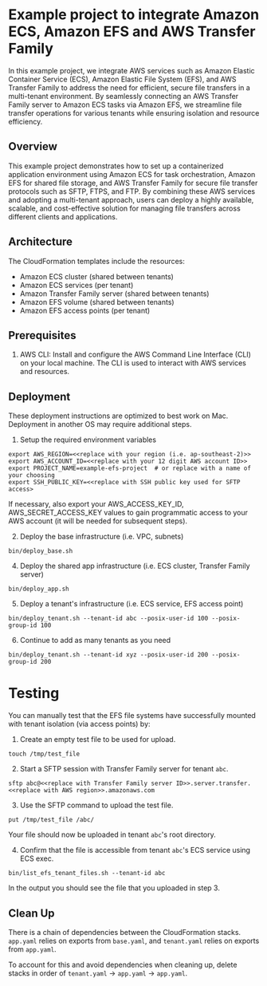 # Example project to integrate Amazon ECS, Amazon EFS and AWS Transfer Family

In this example project, we integrate AWS services such as Amazon Elastic Container Service (ECS), Amazon Elastic File System (EFS), and AWS Transfer Family to address the need for efficient, secure file transfers in a multi-tenant environment. By seamlessly connecting an AWS Transfer Family server to Amazon ECS tasks via Amazon EFS, we streamline file transfer operations for various tenants while ensuring isolation and resource efficiency.

## Overview

This example project demonstrates how to set up a containerized application environment using Amazon ECS for task orchestration, Amazon EFS for shared file storage, and AWS Transfer Family for secure file transfer protocols such as SFTP, FTPS, and FTP. By combining these AWS services and adopting a multi-tenant approach, users can deploy a highly available, scalable, and cost-effective solution for managing file transfers across different clients and applications.

## Architecture

The CloudFormation templates include the resources:

- Amazon ECS cluster (shared between tenants)
- Amazon ECS services (per tenant)
- Amazon Transfer Family server (shared between tenants)
- Amazon EFS volume (shared between tenants)
- Amazon EFS access points (per tenant)

## Prerequisites

1. AWS CLI:
   Install and configure the AWS Command Line Interface (CLI) on your local machine. The CLI is used to interact with AWS services and resources.

## Deployment

These deployment instructions are optimized to best work on Mac. Deployment in another OS may require additional steps.

1. Setup the required environment variables

```
export AWS_REGION=<<replace with your region (i.e. ap-southeast-2)>>
export AWS_ACCOUNT_ID=<<replace with your 12 digit AWS account ID>>
export PROJECT_NAME=example-efs-project  # or replace with a name of your choosing
export SSH_PUBLIC_KEY=<<replace with SSH public key used for SFTP access>
```

If necessary, also export your AWS_ACCESS_KEY_ID, AWS_SECRET_ACCESS_KEY values to gain programmatic access to your AWS account (it will be needed for subsequent steps).

2. Deploy the base infrastructure (i.e. VPC, subnets)

```
bin/deploy_base.sh
```

4. Deploy the shared app infrastructure (i.e. ECS cluster, Transfer Family server)

```
bin/deploy_app.sh
```

5. Deploy a tenant's infrastructure (i.e. ECS service, EFS access point)

```
bin/deploy_tenant.sh --tenant-id abc --posix-user-id 100 --posix-group-id 100
```

6. Continue to add as many tenants as you need

```
bin/deploy_tenant.sh --tenant-id xyz --posix-user-id 200 --posix-group-id 200
```

# Testing

You can manually test that the EFS file systems have successfully mounted with tenant isolation (via access points) by:

1. Create an empty test file to be used for upload.

```
touch /tmp/test_file
```

2. Start a SFTP session with Transfer Family server for tenant `abc`.

```
sftp abc@<<replace with Transfer Family server ID>>.server.transfer.<<replace with AWS region>>.amazonaws.com
```

3. Use the SFTP command to upload the test file.

```
put /tmp/test_file /abc/
```

Your file should now be uploaded in tenant `abc`'s root directory.

4. Confirm that the file is accessible from tenant `abc`'s ECS service using ECS exec.

```
bin/list_efs_tenant_files.sh --tenant-id abc
```

In the output you should see the file that you uploaded in step 3.

## Clean Up

There is a chain of dependencies between the CloudFormation stacks.
`app.yaml` relies on exports from `base.yaml`, and `tenant.yaml` relies on exports from `app.yaml`.

To account for this and avoid dependencies when cleaning up, delete stacks in order of `tenant.yaml` -> `app.yaml` -> `app.yaml`.
